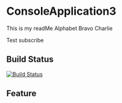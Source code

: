 # ConsoleApplication3
This is my readMe
Alphabet
Bravo
Charlie

Test subscribe

## Build Status
[![Build Status](https://travis-ci.org/mmitrik/ConsoleApplication2.svg?branch=master)](https://travis-ci.org/mmitrik/ConsoleApplication2)

## Feature

